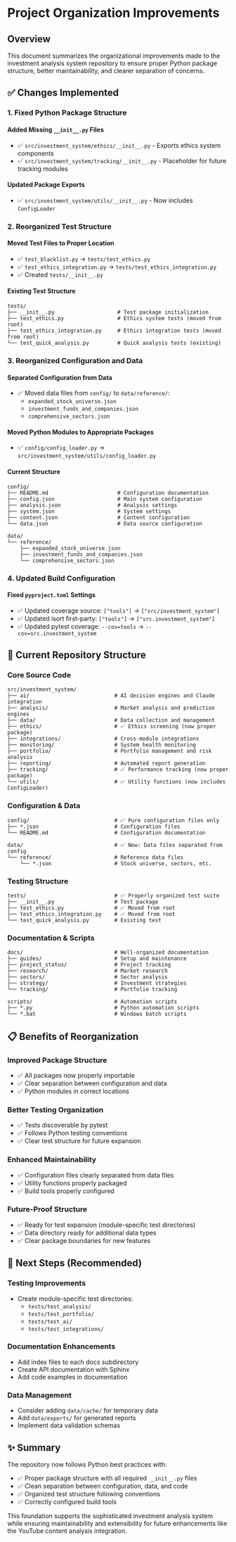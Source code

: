 # Project Organization Improvements

## Overview
This document summarizes the organizational improvements made to the investment analysis system repository to ensure proper Python package structure, better maintainability, and clearer separation of concerns.

## ✅ Changes Implemented

### 1. **Fixed Python Package Structure**

#### Added Missing `__init__.py` Files
- ✅ `src/investment_system/ethics/__init__.py` - Exports ethics system components
- ✅ `src/investment_system/tracking/__init__.py` - Placeholder for future tracking modules

#### Updated Package Exports
- ✅ `src/investment_system/utils/__init__.py` - Now includes `ConfigLoader`

### 2. **Reorganized Test Structure**

#### Moved Test Files to Proper Location
- ✅ `test_blacklist.py` → `tests/test_ethics.py`
- ✅ `test_ethics_integration.py` → `tests/test_ethics_integration.py`
- ✅ Created `tests/__init__.py`

#### Existing Test Structure
```
tests/
├── __init__.py                    # Test package initialization
├── test_ethics.py                 # Ethics system tests (moved from root)
├── test_ethics_integration.py     # Ethics integration tests (moved from root)  
└── test_quick_analysis.py         # Quick analysis tests (existing)
```

### 3. **Reorganized Configuration and Data**

#### Separated Configuration from Data
- ✅ Moved data files from `config/` to `data/reference/`:
  - `expanded_stock_universe.json`
  - `investment_funds_and_companies.json`
  - `comprehensive_sectors.json`

#### Moved Python Modules to Appropriate Packages
- ✅ `config/config_loader.py` → `src/investment_system/utils/config_loader.py`

#### Current Structure
```
config/
├── README.md                      # Configuration documentation
├── config.json                    # Main system configuration
├── analysis.json                  # Analysis settings
├── system.json                    # System settings
├── content.json                   # Content configuration
└── data.json                      # Data source configuration

data/
└── reference/
    ├── expanded_stock_universe.json
    ├── investment_funds_and_companies.json
    └── comprehensive_sectors.json
```

### 4. **Updated Build Configuration**

#### Fixed `pyproject.toml` Settings
- ✅ Updated coverage source: `["tools"]` → `["src/investment_system"]`
- ✅ Updated isort first-party: `["tools"]` → `["src.investment_system"]`
- ✅ Updated pytest coverage: `--cov=tools` → `--cov=src.investment_system`

## 🎯 Current Repository Structure

### **Core Source Code**
```
src/investment_system/
├── ai/                           # AI decision engines and Claude integration
├── analysis/                     # Market analysis and prediction engines
├── data/                         # Data collection and management
├── ethics/                       # ✅ Ethics screening (now proper package)
├── integrations/                 # Cross-module integrations
├── monitoring/                   # System health monitoring
├── portfolio/                    # Portfolio management and risk analysis
├── reporting/                    # Automated report generation
├── tracking/                     # ✅ Performance tracking (now proper package)
└── utils/                        # ✅ Utility functions (now includes ConfigLoader)
```

### **Configuration & Data**
```
config/                           # ✅ Pure configuration files only
├── *.json                        # Configuration files
└── README.md                     # Configuration documentation

data/                             # ✅ New: Data files separated from config
└── reference/                    # Reference data files
    └── *.json                    # Stock universe, sectors, etc.
```

### **Testing Structure**
```
tests/                            # ✅ Properly organized test suite
├── __init__.py                   # Test package
├── test_ethics.py                # ✅ Moved from root
├── test_ethics_integration.py    # ✅ Moved from root
└── test_quick_analysis.py        # Existing test
```

### **Documentation & Scripts**
```
docs/                             # Well-organized documentation
├── guides/                       # Setup and maintenance
├── project_status/               # Project tracking
├── research/                     # Market research
├── sectors/                      # Sector analysis
├── strategy/                     # Investment strategies
└── tracking/                     # Portfolio tracking

scripts/                          # Automation scripts
├── *.py                          # Python automation scripts
└── *.bat                         # Windows batch scripts
```

## 📋 Benefits of Reorganization

### **Improved Package Structure**
- ✅ All packages now properly importable
- ✅ Clear separation between configuration and data
- ✅ Python modules in correct locations

### **Better Testing Organization**
- ✅ Tests discoverable by pytest
- ✅ Follows Python testing conventions
- ✅ Clear test structure for future expansion

### **Enhanced Maintainability**
- ✅ Configuration files clearly separated from data files
- ✅ Utility functions properly packaged
- ✅ Build tools properly configured

### **Future-Proof Structure**
- ✅ Ready for test expansion (module-specific test directories)
- ✅ Data directory ready for additional data types
- ✅ Clear package boundaries for new features

## 🔄 Next Steps (Recommended)

### **Testing Improvements**
- Create module-specific test directories:
  - `tests/test_analysis/`
  - `tests/test_portfolio/`
  - `tests/test_ai/`
  - `tests/test_integrations/`

### **Documentation Enhancements**
- Add index files to each docs subdirectory
- Create API documentation with Sphinx
- Add code examples in documentation

### **Data Management**
- Consider adding `data/cache/` for temporary data
- Add `data/exports/` for generated reports
- Implement data validation schemas

## ✨ Summary

The repository now follows Python best practices with:
- ✅ Proper package structure with all required `__init__.py` files
- ✅ Clean separation between configuration, data, and code
- ✅ Organized test structure following conventions
- ✅ Correctly configured build tools

This foundation supports the sophisticated investment analysis system while ensuring maintainability and extensibility for future enhancements like the YouTube content analysis integration.